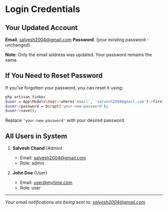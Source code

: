 # Login Credentials

## Your Updated Account

**Email**: salvesh2004@gmail.com
**Password**: (your existing password - unchanged)

**Note**: Only the email address was updated. Your password remains the same.

## If You Need to Reset Password

If you've forgotten your password, you can reset it using:

```bash
php artisan tinker
$user = App\Models\User::where('email', 'salvesh2004@gmail.com')->first();
$user->password = bcrypt('your-new-password');
$user->save();
```

Replace `'your-new-password'` with your desired password.

## All Users in System

1. **Salvesh Chand** (Admin)
   - Email: salvesh2004@gmail.com
   - Role: admin
   
2. **John Doe** (User)
   - Email: user@mytime.com
   - Role: user

---

*Your email notifications are being sent to: salvesh2004@gmail.com*
